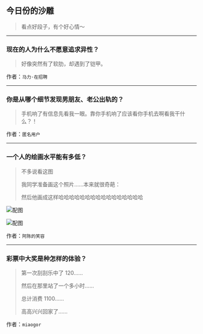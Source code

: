 ## 今日份的沙雕

> 看点好段子，有个好心情～


 
---

### 现在的人为什么不愿意追求异性？

> 好像突然有了软肋，却遇到了铠甲。


作者：`马力·在招聘`

---

### 你是从哪个细节发现男朋友、老公出轨的？

> 手机响了有信息先看我一眼。靠你手机响了应该看你手机去啊看我干什么？！


作者：`匿名用户`

---

### 一个人的绘画水平能有多低？

> 不多说看这图
> 
> 我同学准备画这个照片……本来就很奇葩：
> 
> 然后他画成这样哈哈哈哈哈哈哈哈哈哈哈哈哈哈哈哈



![配图](http://pic1.zhimg.com/70/v2-a04c41ab8b328f74ca8c84a5e81cc154_b.jpg)



![配图](http://pic2.zhimg.com/70/v2-adde3f20dce0fe83e7570c55cc100edd_b.jpg)


作者：`阿陈的笑容`

---

### 彩票中大奖是种怎样的体验？

> 第一次刮刮乐中了 120……
> 
> 然后在那里站了一个多小时……
> 
> 总计消费 1100……
> 
> 高高兴兴回家了……


作者：`miaogor`